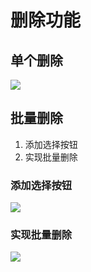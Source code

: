 ﻿# 删除功能
## 单个删除
![](http://ww1.sinaimg.cn/large/006pqaYvgy1g2v0kdk9yxj30zh0i4wih.jpg)
## 批量删除
1. 添加选择按钮
2. 实现批量删除

### 添加选择按钮
![](http://ww1.sinaimg.cn/large/006pqaYvgy1g2v0l04uifj314y0nqtfg.jpg)
### 实现批量删除
![](http://ww1.sinaimg.cn/large/006pqaYvgy1g2v0l9ov2ej31f40sqwqf.jpg)


